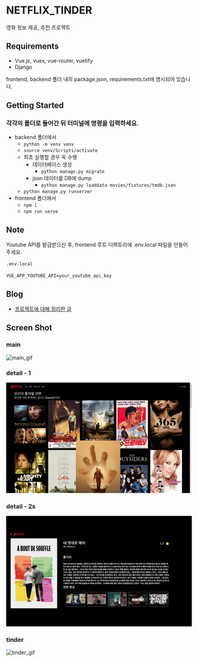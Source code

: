 # NETFLIX_TINDER

영화 정보 제공, 추천 프로젝트

## Requirements

- Vue.js, vuex, vue-router, vuetify
- Django

frontend, backend 폴더 내의 package.json, requirements.txt에 명시되어 있습니다.

## Getting Started

### 각각의 폴더로 들어간 뒤 터미널에 명령을 입력하세요.

- backend 폴더에서
  - `python -m venv venv`
  - `source venv/Scripts/activate`
  - 최초 실행할 경우 꼭 수행
    - 데이터베이스 생성
      - `python manage.py migrate`
    - json 데이터를 DB에 dump
      - `python manage.py loaddata movies/fixtures/tmdb.json`
  - `python manage.py runserver`
- frontend 폴더에서
  - `npm i`
  - `npm run serve`

## Note

Youtube API를 발급받으신 후, frontend 루트 디렉토리에 .env.local 파일을 만들어 주세요.

```
.env.local

VUE_APP_YOUTUBE_API=your_youtube_api_key
```

## Blog

- [프로젝트에 대해 정리한 글](https://jdev.tistory.com/76)

## Screen Shot

### main

![main_gif](README.assets/main_gif.gif)

### detail - 1

![v-dialog_gif](README.assets/v-dialog_gif.gif)

### detail - 2s

![detail_gif](README.assets/detail_gif.gif)

### tinder

![tinder_gif](README.assets/tinder_gif.gif)
